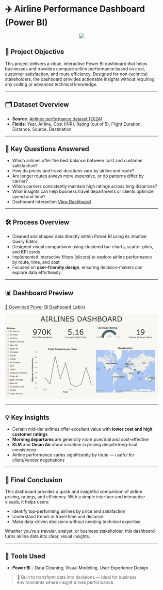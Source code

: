 # ✈️ Airline Performance Dashboard (Power BI)

<p align="center">
  <img width="1000" src="https://capsule-render.vercel.app/api?type=waving&color=f6f4ef&height=200&section=header&text=Airline%20Insights%20%7C%20Power%20BI%20Business%20Dashboard&fontSize=32&fontAlign=50&fontAlignY=30&desc=Empowering%20Travel%20Decisions%20Through%20Interactive%20Analytics&descAlign=50&descAlignY=50&animation=fadeIn">
</p>

## 🎯 Project Objective
This project delivers a clean, interactive Power BI dashboard that helps businesses and travelers compare airline performance based on cost, customer satisfaction, and route efficiency. Designed for non-technical stakeholders, the dashboard provides actionable insights without requiring any coding or advanced technical knowledge.

---

## 🗂 Dataset Overview
- **Source**: [Airlines performance dataset (2024)](https://github.com/molie01/Airlines_Performance_Dashboard/blob/main/Airlines%20Performance%20Dataset.csv)
- **Fields**: Year, Airline, Cost (INR), Rating (out of 5), Flight Duration, Distance, Source, Destination

---

## 📌 Key Questions Answered
- Which airlines offer the best balance between cost and customer satisfaction?
- How do prices and travel durations vary by airline and route?
- Are longer routes always more expensive, or do patterns differ by carrier?
- Which carriers consistently maintain high ratings across long distances?
- What insights can help business travel departments or clients optimize spend and time?
- Dashboard Interaction [View Dashboard](#dashboard)

---

## 🛠 Process Overview
- Cleaned and shaped data directly within Power BI using its intuitive Query Editor
- Designed visual comparisons using clustered bar charts, scatter plots, and KPI cards
- Implemented interactive filters (slicers) to explore airline performance by route, time, and cost
- Focused on **user-friendly design**, ensuring decision-makers can explore data effortlessly

---

## 📊 <a id="dashboard">Dashboard Preview</a>

[🔗 Download Power BI Dashboard (.pbix)](https://github.com/molie01/Airlines_Performance_Dashboard/blob/main/Airlines%20Performance%20Dashboard.pbix)

<div align="center">
  <img src="https://github.com/molie01/Airlines_Performance_Dashboard/blob/main/Dashboard.png" width="750"/>
</div>

---

## 💡 Key Insights
- Certain mid-tier airlines offer excellent value with **lower cost and high customer ratings**
- **Morning departures** are generally more punctual and cost-effective
- **KLM** and **Oman Air** show variation in pricing despite long-haul consistency
- Airline performance varies significantly by route — useful for client/vendor negotiations

---

## 📌 Final Conclusion
This dashboard provides a quick and insightful comparison of airline pricing, ratings, and efficiency. With a simple interface and interactive visuals, it helps users:

- Identify top-performing airlines by price and satisfaction
- Understand trends in travel time and distance
- Make data-driven decisions without needing technical expertise

Whether you're a traveler, analyst, or business stakeholder, this dashboard turns airline data into clear, visual insights.

---

## 🧰 Tools Used
- **Power BI** – Data Cleaning, Visual Modeling, User Experience Design

> 🚀 Built to transform data into decisions — ideal for business environments where insight drives performance.
